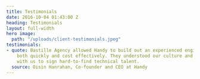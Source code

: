 ```yaml
---
title: Testimonials
date: 2016-10-04 01:43:00 Z
heading: Testimonials
layout: full-width
hero image:
  path: "/uploads/client-testimonials.jpeg"
testimonials:
- quote: Bastille Agency allowed Handy to build out an experienced engineering team
    both quickly and cost effectively. They understood our culture and worked closely
    with us to sign hard-to-find technical talent.
  source: Oisin Hanrahan, Co-founder and CEO at Handy
---
```

